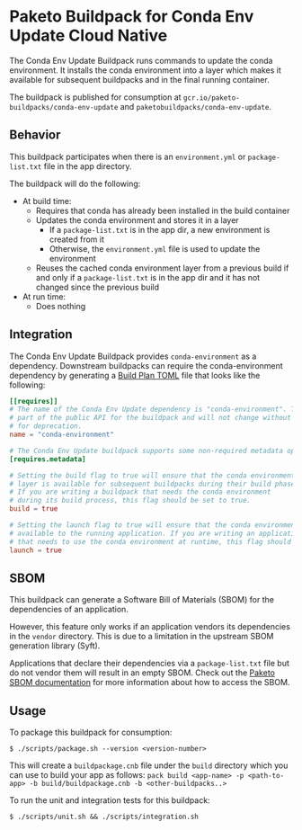 # Paketo Buildpack for Conda Env Update Cloud Native

The Conda Env Update Buildpack runs commands to update the conda environment. It installs the conda environment into a
layer which makes it available for subsequent buildpacks and in the final running container.

The buildpack is published for consumption at `gcr.io/paketo-buildpacks/conda-env-update` and
`paketobuildpacks/conda-env-update`.

## Behavior

This buildpack participates when there is an `environment.yml` or
`package-list.txt` file in the app directory.

The buildpack will do the following:

* At build time:
    - Requires that conda has already been installed in the build container
    - Updates the conda environment and stores it in a layer
      - If a `package-list.txt` is in the app dir, a new environment is created
        from it
      - Otherwise, the `environment.yml` file is used to update the environment
    - Reuses the cached conda environment layer from a previous build if and
      only if a `package-list.txt` is in the app dir and it has not changed
      since the previous build
* At run time:
    - Does nothing

## Integration

The Conda Env Update Buildpack provides `conda-environment` as a dependency. Downstream buildpacks can require the
conda-environment dependency by
generating a [Build Plan TOML](https://github.com/buildpacks/spec/blob/master/buildpack.md#build-plan-toml)
file that looks like the following:

```toml
[[requires]]
# The name of the Conda Env Update dependency is "conda-environment". This value is considered
# part of the public API for the buildpack and will not change without a plan
# for deprecation.
name = "conda-environment"

# The Conda Env Update buildpack supports some non-required metadata options.
[requires.metadata]

# Setting the build flag to true will ensure that the conda environment
# layer is available for subsequent buildpacks during their build phase.
# If you are writing a buildpack that needs the conda environment
# during its build process, this flag should be set to true.
build = true

# Setting the launch flag to true will ensure that the conda environment is
# available to the running application. If you are writing an application
# that needs to use the conda environment at runtime, this flag should be set to true.
launch = true
```

## SBOM

This buildpack can generate a Software Bill of Materials (SBOM) for the dependencies of an application.

However, this feature only works if an application vendors its dependencies in
the `vendor` directory. This is due to a limitation in the upstream SBOM
generation library (Syft).

Applications that declare their dependencies via a `package-list.txt` file but
do not vendor them will result in an empty SBOM. Check out the [Paketo SBOM documentation](https://paketo.io/docs/howto/sbom/) for more information about how to access the SBOM.

## Usage

To package this buildpack for consumption:

```
$ ./scripts/package.sh --version <version-number>
```

This will create a `buildpackage.cnb` file under the `build` directory which you can use to build your app as follows:
`pack build <app-name> -p <path-to-app> -b build/buildpackage.cnb -b <other-buildpacks..>`

To run the unit and integration tests for this buildpack:

```
$ ./scripts/unit.sh && ./scripts/integration.sh
```